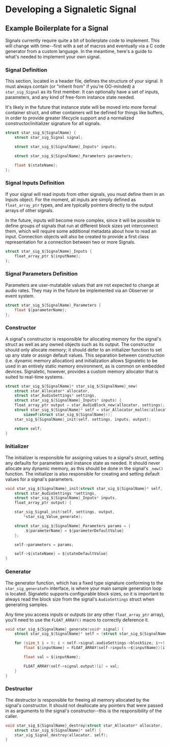 # Developing a Signaletic Signal

## Example Boilerplate for a Signal

Signals currently require quite a bit of boilerplate code to implement. This will change with time--first with a set of macros and eventually via a C code generator from a custom language. In the meantime, here's a guide to what's needed to implement your own signal.

### Signal Definition

This section, located in a header file, defines the structure of your signal. It must always contain
(or "inherit from" if you're OO-minded) a ```star_sig_Signal``` as its first member. It can optionally have a set of inputs, parameters, and any kind of free-form instance state needed.

It's likely in the future that instance state will be moved into more formal container struct, and other containers will be defined for things like buffers, in order to provide greater lifecycle support and a normalized constructor/initializer signature for all signals.

```c
struct star_sig_${SignalName} {
    struct star_sig_Signal signal;

    struct star_sig_${SignalName}_Inputs* inputs;

    struct star_sig_${SignalName}_Parameters parameters;

    float ${stateName};
};
```

### Signal Inputs Definition

If your signal will read inputs from other signals, you must define them in an Inputs object. For the moment, all inputs are simply defined as ```float_array_ptr``` types, and are typically pointers directly to the output arrays of other signals.

In the future, inputs will become more complex, since it will be possible to define groups of signals that run at different block sizes yet interconnect them, which will require some additional metadata about how to read an input. Connection objects will also be created to provide a first class representation for a connection between two or more Signals.

```c
struct star_sig_${SignalName}_Inputs {
    float_array_ptr ${inputName};
};
```

### Signal Parameters Definition

Parameters are user-mutatable values that are not expected to change at audio rates. They may in the future be implemented via an Observer or event system.

```c
struct star_sig_${SignalName}_Parameters {
    float ${parameterName};
};
```

### Constructor

A signal's constructor is responsible for allocating memory for the signal's struct as well as any owned objects such as its output. The constructor should only allocate memory; it should defer to an initializer function to set up any state or assign default values. This separation between construction (i.e. dynamic memory allocation) and initialization allows Signaletic to be used in an entirely static memory environment, as is common on embedded devices. Signaletic, however, provides a custom memory allocator that is suited to real-time systems.

```c
struct star_sig_${SignalName}* star_sig_${SignalName}_new(
    struct star_Allocator* allocator,
    struct star_AudioSettings* settings,
    struct star_sig_${SignalName}_Inputs* inputs) {
    float_array_ptr output = star_AudioBlock_new(allocator, settings);
    struct star_sig_${SignalName}* self = star_Allocator_malloc(allocator,
        sizeof(struct star_sig_${SignalName}));
    star_sig_${SignalName}_init(self, settings, inputs, output);

    return self;
}
```

### Initializer

The initializer is responsible for assigning values to a signal's struct, setting any defaults for parameters and instance state as needed. It should never allocate any dynamic memory, as this should be done in the signal's ```_new()``` function. The initializer is also responsible for creating and setting default values for a signal's parameters.

```c
void star_sig_${SignalName}_init(struct star_sig_${SignalName}* self,
    struct star_AudioSettings *settings,
    struct star_sig_${SignalName}_Inputs* inputs,
    float_array_ptr output) {

    star_sig_Signal_init(self, settings, output,
        *star_sig_Value_generate);

    struct star_sig_${SignalName}_Parameters params = {
        .${parameterName} = ${parameterDefaultValue}
    };

    self->parameters = params;

    self->${stateName} = ${stateDefaultValue}
}
```

### Generator

The generator function, which has a fixed type signature conforming to the ```star_sig_generateFn``` interface, is where your main sample generation loop is located. Signaletic supports configurable block sizes, so it is important to always read the block size from the signal's ```AudioSettings``` struct when generating samples.

Any time you access inputs or outputs (or any other ```float_array_ptr``` array), you'll need to use the ```FLOAT_ARRAY()``` macro to correctly deference it.

````c
void star_sig_${SignalName}_generate(void* signal) {
    struct star_sig_${SignalName}* self = (struct star_sig_${SignalName}*) signal;

    for (size_t i = 0; i < self->signal.audioSettings->blockSize; i++) {
        float ${inputName} = FLOAT_ARRAY(self->inputs->${inputName})[i];

        float val = ${inputName};

        FLOAT_ARRAY(self->signal.output)[i] = val;
    }
}
````

### Destructor

The destructor is responsible for freeing all memory allocated by the signal's constructor. It should not deallocate any pointers that were passed in as arguments to the signal's constructor--this is the responsibility of the caller.

````c
void star_sig_${SignalName}_destroy(struct star_Allocator* allocator,
    struct star_sig_${SignalName}* self) {
    star_sig_Signal_destroy(allocator, self);
}
````

